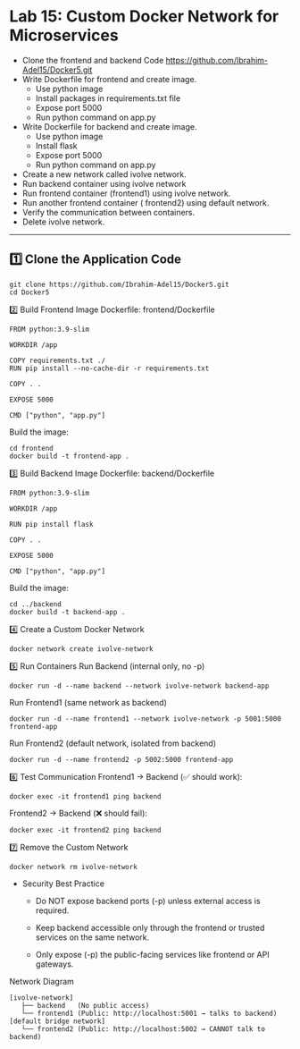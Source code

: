 # Lab 15: Custom Docker Network for Microservices
-  Clone the frontend and backend Code https://github.com/Ibrahim-Adel15/Docker5.git
-  Write Dockerfile for frontend and create image.
   *  Use python image
   *  Install packages in requirements.txt file
   *  Expose port 5000
   *  Run python command on app.py
-  Write Dockerfile for backend and create image.
   *  Use python image
   *  Install flask
   *  Expose port 5000
   *  Run python command on app.py
-  Create a new network called ivolve network.
-  Run backend container using ivolve network
-  Run frontend container (frontend1) using ivolve network.
-  Run another frontend container ( frontend2) using default network.
-  Verify the communication between containers.
-  Delete ivolve network.
---

## **1️⃣ Clone the Application Code**
```
git clone https://github.com/Ibrahim-Adel15/Docker5.git
cd Docker5
```
2️⃣ Build Frontend Image
Dockerfile: frontend/Dockerfile
```
FROM python:3.9-slim

WORKDIR /app

COPY requirements.txt ./
RUN pip install --no-cache-dir -r requirements.txt

COPY . .

EXPOSE 5000

CMD ["python", "app.py"]
```
Build the image:
```
cd frontend
docker build -t frontend-app .
```
3️⃣ Build Backend Image
Dockerfile: backend/Dockerfile
```
FROM python:3.9-slim

WORKDIR /app

RUN pip install flask

COPY . .

EXPOSE 5000

CMD ["python", "app.py"]
```
Build the image:
```
cd ../backend
docker build -t backend-app .
```
4️⃣ Create a Custom Docker Network
```
docker network create ivolve-network
```
5️⃣ Run Containers
Run Backend (internal only, no -p)
```
docker run -d --name backend --network ivolve-network backend-app
```
Run Frontend1 (same network as backend)
```
docker run -d --name frontend1 --network ivolve-network -p 5001:5000 frontend-app
```
Run Frontend2 (default network, isolated from backend)
```
docker run -d --name frontend2 -p 5002:5000 frontend-app
```
6️⃣ Test Communication
Frontend1 → Backend (✅ should work):
```
docker exec -it frontend1 ping backend
```
Frontend2 → Backend (❌ should fail):
```
docker exec -it frontend2 ping backend
```
7️⃣ Remove the Custom Network
```
docker network rm ivolve-network
```
-  Security Best Practice
   * Do NOT expose backend ports (-p) unless external access is required.

   * Keep backend accessible only through the frontend or trusted services on the same network.

   * Only expose (-p) the public-facing services like frontend or API gateways.

Network Diagram
```
[ivolve-network]
   ├── backend   (No public access)
   └── frontend1 (Public: http://localhost:5001 → talks to backend)
[default bridge network]
   └── frontend2 (Public: http://localhost:5002 → CANNOT talk to backend)
```
